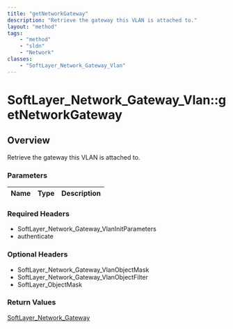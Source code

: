 ```yaml
---
title: "getNetworkGateway"
description: "Retrieve the gateway this VLAN is attached to."
layout: "method"
tags:
    - "method"
    - "sldn"
    - "Network"
classes:
    - "SoftLayer_Network_Gateway_Vlan"
---
```

# SoftLayer_Network_Gateway_Vlan::getNetworkGateway
## Overview 
Retrieve the gateway this VLAN is attached to.

### Parameters 
|Name | Type | Description |
| --- | --- | --- |


### Required Headers
* SoftLayer_Network_Gateway_VlanInitParameters
* authenticate

### Optional Headers
* SoftLayer_Network_Gateway_VlanObjectMask
* SoftLayer_Network_Gateway_VlanObjectFilter
* SoftLayer_ObjectMask

### Return Values
<a href='/reference/datatypes/SoftLayer_Network_Gateway'>SoftLayer_Network_Gateway </a>

